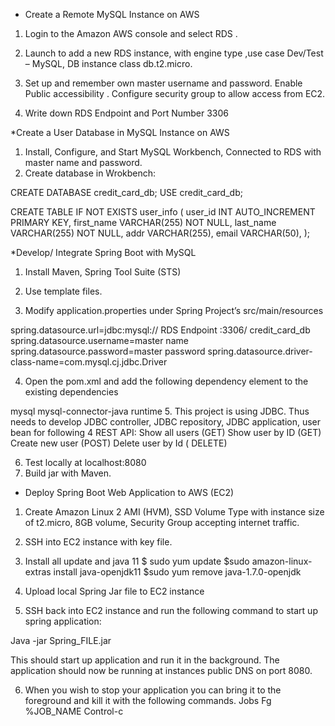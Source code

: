 * Create a Remote MySQL Instance on AWS
1.	Login to the Amazon AWS console and select RDS .

2.	Launch to add a new RDS instance, with engine type ,use case Dev/Test – MySQL,  DB instance class db.t2.micro.

3.	Set up and remember own master username and password. Enable Public accessibility . Configure security group to allow access from EC2.

4.	Write down RDS Endpoint and Port Number 3306

 


*Create a User Database in MySQL Instance on AWS
1.	Install, Configure, and Start MySQL Workbench, Connected to RDS with master name and password.
2.	Create database in Wrokbench:

CREATE DATABASE credit_card_db;
USE credit_card_db;

CREATE TABLE IF NOT EXISTS user_info (
user_id INT AUTO_INCREMENT PRIMARY KEY,
first_name VARCHAR(255) NOT NULL,
last_name VARCHAR(255) NOT NULL,
addr VARCHAR(255),
email VARCHAR(50),
);

*Develop/ Integrate Spring Boot with MySQL
1.	Install Maven, Spring Tool Suite (STS)
 
2.	Use template files.
3.	Modify application.properties under Spring Project’s src/main/resources

spring.datasource.url=jdbc:mysql:// RDS Endpoint :3306/ credit_card_db spring.datasource.username=master name
spring.datasource.password=master password
spring.datasource.driver-class-name=com.mysql.cj.jdbc.Driver

4.	Open the pom.xml and add the following dependency element to the existing dependencies
<dependency>
<groupId>mysql</groupId>
<artifactId>mysql-connector-java</artifactId>
<scope>runtime</scope>
</dependency>
5.	This project is using JDBC. Thus needs to develop JDBC controller, JDBC repository, JDBC application, user bean for following 4 REST API:
Show all users (GET)
Show user by ID (GET)
Create new user (POST)
Delete user by Id ( DELETE)

6.	Test locally at localhost:8080
7.	Build jar with Maven.
 


* Deploy Spring Boot Web Application to AWS (EC2)

1.	Create Amazon Linux 2 AMI (HVM), SSD Volume Type with instance size of t2.micro, 8GB volume, Security Group accepting internet traffic. 
 

2.	SSH into EC2 instance with key file.

3.	Install all update and java 11
	$ sudo yum update
$sudo amazon-linux-extras install java-openjdk11
$sudo yum remove java-1.7.0-openjdk

4.	Upload local Spring Jar file to EC2 instance
5.	SSH back into EC2 instance and run the following command to start up spring application:

Java -jar Spring_FILE.jar

This should start up application and run it in the background. The application should now be running at instances public DNS on port 8080. 

6.	When you wish to stop your application you can bring it to the foreground and kill it with the following commands.
Jobs Fg %JOB_NAME
Control-c

